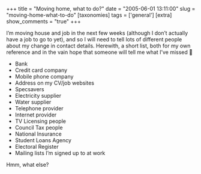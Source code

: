 +++
title = "Moving home, what to do?"
date = "2005-06-01 13:11:00"
slug = "moving-home-what-to-do"
[taxonomies]
tags = ['general']
[extra]
show_comments = "true"
+++

I’m moving house and job in the next few weeks (although I don’t actually have a job to go to yet), and so I will need to tell lots of different people about my change in contact details. Herewith, a short list, both for my own reference and in the vain hope that someone will tell me what I’ve missed 🙂

- Bank
- Credit card company
- Mobile phone company
- Address on my CV/job websites
- Specsavers
- Electricity supplier
- Water supplier
- Telephone provider
- Internet provider
- TV Licensing people
- Council Tax people
- National Insurance
- Student Loans Agency
- Electoral Register
- Mailing lists I’m signed up to at work

Hmm, what else?
